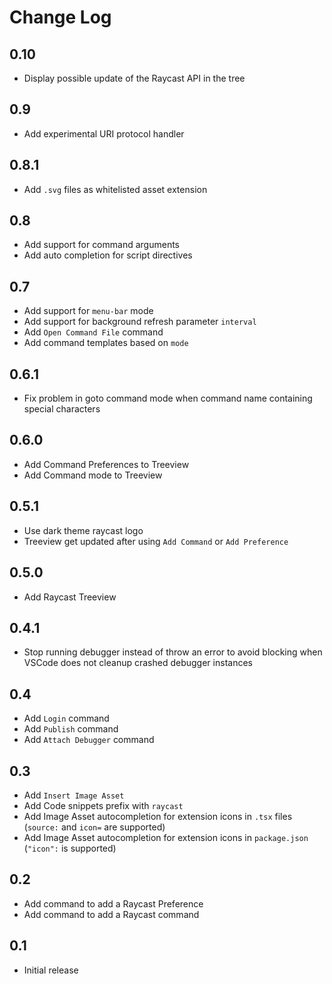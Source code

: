 # Change Log

## 0.10

- Display possible update of the Raycast API in the tree

## 0.9

- Add experimental URI protocol handler

## 0.8.1

- Add `.svg` files as whitelisted asset extension

## 0.8

- Add support for command arguments
- Add auto completion for script directives

## 0.7

- Add support for `menu-bar` mode
- Add support for background refresh parameter `interval`
- Add `Open Command File` command
- Add command templates based on `mode`

## 0.6.1

- Fix problem in goto command mode when command name containing special characters

## 0.6.0

- Add Command Preferences to Treeview
- Add Command mode to Treeview

## 0.5.1

- Use dark theme raycast logo
- Treeview get updated after using `Add Command` or `Add Preference`

## 0.5.0

- Add Raycast Treeview

## 0.4.1

- Stop running debugger instead of throw an error to avoid blocking when VSCode does not cleanup crashed debugger instances

## 0.4

- Add `Login` command
- Add `Publish` command
- Add `Attach Debugger` command

## 0.3

- Add `Insert Image Asset`
- Add Code snippets prefix with `raycast`
- Add Image Asset autocompletion for extension icons in `.tsx` files (`source:` and `icon=` are supported)
- Add Image Asset autocompletion for extension icons in `package.json` (`"icon":` is supported)

## 0.2

- Add command to add a Raycast Preference
- Add command to add a Raycast command

## 0.1

- Initial release
